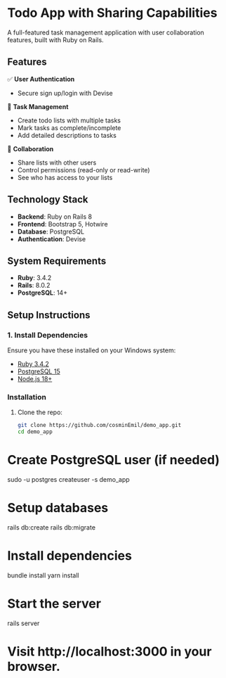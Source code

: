 # Todo App with Sharing Capabilities

A full-featured task management application with user collaboration features, built with Ruby on Rails.

## Features

✅ **User Authentication**  
- Secure sign up/login with Devise

📝 **Task Management**  
- Create todo lists with multiple tasks
- Mark tasks as complete/incomplete
- Add detailed descriptions to tasks

👥 **Collaboration**  
- Share lists with other users
- Control permissions (read-only or read-write)
- See who has access to your lists

## Technology Stack

- **Backend**: Ruby on Rails 8
- **Frontend**: Bootstrap 5, Hotwire
- **Database**: PostgreSQL
- **Authentication**: Devise

## System Requirements

- **Ruby**: 3.4.2
- **Rails**: 8.0.2
- **PostgreSQL**: 14+

## Setup Instructions

### 1. Install Dependencies

Ensure you have these installed on your Windows system:
- [Ruby 3.4.2](https://rubyinstaller.org/)
- [PostgreSQL 15](https://www.postgresql.org/download/windows/)
- [Node.js 18+](https://nodejs.org/)

### Installation
1. Clone the repo:
   ```bash
   git clone https://github.com/cosminEmil/demo_app.git
   cd demo_app
# Create PostgreSQL user (if needed)
sudo -u postgres createuser -s demo_app

# Setup databases
rails db:create
rails db:migrate

# Install dependencies
bundle install
yarn install

# Start the server
rails server
# Visit http://localhost:3000 in your browser.
